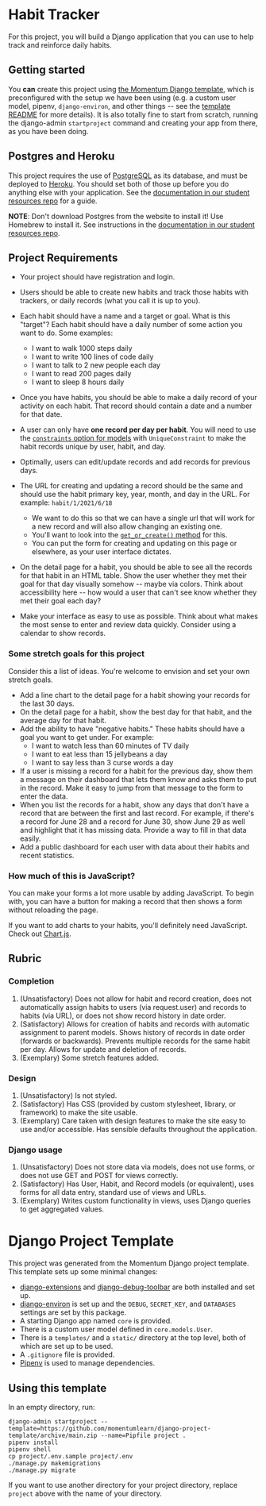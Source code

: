 # Habit Tracker

For this project, you will build a Django application that you can use to help track and reinforce daily habits.

## Getting started

You **can** create this project using [the Momentum Django template](https://github.com/momentumlearn/django-project-template), which is preconfigured with the setup we have been using (e.g. a custom user model, pipenv, `django-environ`, and other things -- see the [template README](https://github.com/momentumlearn/django-project-template) for more details). It is also totally fine to start from scratch, running the django-admin `startproject` command and creating your app from there, as you have been doing. 

## Postgres and Heroku

This project requires the use of [PostgreSQL](https://www.postgresql.org/docs/current/index.html) as its database, and must be deployed to [Heroku](https://www.heroku.com/). You should set both of those up before you do anything else with your application. See the [documentation in our student resources repo](https://github.com/momentumlearn/student-resources/blob/main/articles/deploy-django-to-heroku.md) for a guide.

**NOTE**: Don't download Postgres from the website to install it! Use Homebrew to install it. See instructions in the [documentation in our student resources repo](https://github.com/momentumlearn/student-resources/blob/main/articles/deploy-django-to-heroku.md).

## Project Requirements

- Your project should have registration and login.
- Users should be able to create new habits and track those habits with trackers, or daily records (what you call it is up to you). 
- Each habit should have a name and a target or goal. What is this "target"? Each habit should have a daily number of some action you want to do. Some examples:
  - I want to walk 1000 steps daily
  - I want to write 100 lines of code daily
  - I want to talk to 2 new people each day
  - I want to read 200 pages daily
  - I want to sleep 8 hours daily
- Once you have habits, you should be able to make a daily record of your activity on each habit. That record should contain a date and a number for that date.
- A user can only have **one record per day per habit**. You will need to use the [`constraints` option for models](https://docs.djangoproject.com/en/3.2/ref/models/constraints/) with `UniqueConstraint` to make the habit records unique by user, habit, and day.
- Optimally, users can edit/update records and add records for previous days.
- The URL for creating and updating a record should be the same and should use the habit primary key, year, month, and day in the URL. For example: `habit/1/2021/6/18`
  - We want to do this so that we can have a single url that will work for a new record and will also allow changing an existing one.
  - You'll want to look into the [`get_or_create()` method](https://docs.djangoproject.com/en/3.2/ref/models/querysets/#django.db.models.query.QuerySet.get_or_create) for this.
  - You can put the form for creating and updating on this page or elsewhere, as your user interface dictates.

- On the detail page for a habit, you should be able to see all the records for that habit in an HTML table. Show the user whether they met their goal for that day visually somehow -- maybe via colors. Think about accessibility here -- how would a user that can't see know whether they met their goal each day?
- Make your interface as easy to use as possible. Think about what makes the most sense to enter and review data quickly. Consider using a calendar to show records.

### Some stretch goals for this project

Consider this a list of ideas. You're welcome to envision and set your own stretch goals.

- Add a line chart to the detail page for a habit showing your records for the last 30 days.
- On the detail page for a habit, show the best day for that habit, and the average day for that habit.
- Add the ability to have "negative habits." These habits should have a goal you want to get under. For example:
  - I want to watch less than 60 minutes of TV daily
  - I want to eat less than 15 jellybeans a day
  - I want to say less than 3 curse words a day
- If a user is missing a record for a habit for the previous day, show them a message on their dashboard that lets them know and asks them to put in the record. Make it easy to jump from that message to the form to enter the data.
- When you list the records for a habit, show any days that don't have a record that are between the first and last record. For example, if there's a record for June 28 and a record for June 30, show June 29 as well and highlight that it has missing data. Provide a way to fill in that data easily.
- Add a public dashboard for each user with data about their habits and recent statistics.

### How much of this is JavaScript?

You can make your forms a lot more usable by adding JavaScript. To begin with, you can have a button for making a record that then shows a form without reloading the page.

If you want to add charts to your habits, you'll definitely need JavaScript. Check out [Chart.js](https://www.chartjs.org/).

## Rubric

### Completion

1. (Unsatisfactory) Does not allow for habit and record creation, does not automatically assign habits to users (via request.user) and records to habits (via URL), or does not show record history in date order.
2. (Satisfactory) Allows for creation of habits and records with automatic assignment to parent models. Shows history of records in date order (forwards or backwards). Prevents multiple records for the same habit per day. Allows for update and deletion of records.
3. (Exemplary) Some stretch features added.

### Design

1. (Unsatisfactory) Is not styled.
2. (Satisfactory) Has CSS (provided by custom stylesheet, library, or framework) to make the site usable.
3. (Exemplary) Care taken with design features to make the site easy to use and/or accessible. Has sensible defaults throughout the application.

### Django usage

1. (Unsatisfactory) Does not store data via models, does not use forms, or does not use GET and POST for views correctly.
2. (Satisfactory) Has User, Habit, and Record models (or equivalent), uses forms for all data entry, standard use of views and URLs.
3. (Exemplary) Writes custom functionality in views, uses Django queries to get aggregated values.












# Django Project Template

This project was generated from the Momentum Django project template. This template sets up some minimal changes:

- [django-extensions](https://django-extensions.readthedocs.io/en/latest/) and [django-debug-toolbar](https://django-debug-toolbar.readthedocs.io/en/latest/) are both installed and set up.
- [django-environ](https://django-environ.readthedocs.io/en/latest/) is set up and the `DEBUG`, `SECRET_KEY`, and `DATABASES` settings are set by this package.
- A starting Django app named `core` is provided.
- There is a custom user model defined in `core.models.User`.
- There is a `templates/` and a `static/` directory at the top level, both of which are set up to be used.
- A `.gitignore` file is provided.
- [Pipenv](https://pipenv.pypa.io/en/latest/) is used to manage dependencies.

## Using this template

In an empty directory, run:

```
django-admin startproject --template=https://github.com/momentumlearn/django-project-template/archive/main.zip --name=Pipfile project .
pipenv install
pipenv shell
cp project/.env.sample project/.env
./manage.py makemigrations
./manage.py migrate
```

If you want to use another directory for your project directory, replace `project` above with the name of your directory.
